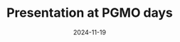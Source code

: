 ---
title: "Presentation at PGMO days"
collection: talks
type: "Talk"
permalink: /talks/2024-PGMO
venue: "Presentation at PGMO days"
date: 2024-11-19
location: "EDF Lab"
slidesurl: 'http://mathisazema.github.io/files/2024-PGMO.pdf'
---